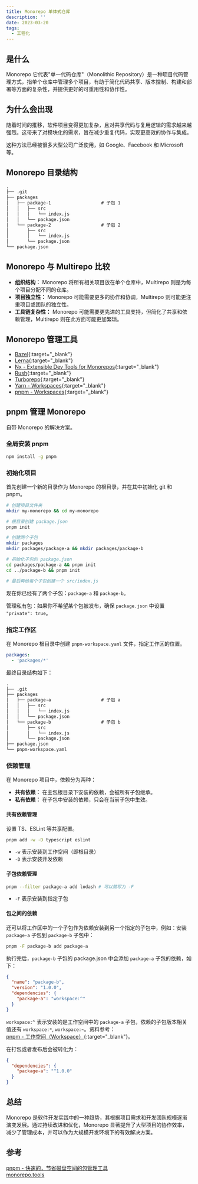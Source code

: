 ```yaml
---
title: Monorepo 单体式仓库
description: ''
date: 2023-03-20
tags:
  - 工程化
---
```


## 是什么

Monorepo 它代表"单一代码仓库"（Monolithic Repository）是一种项目代码管理方式，指单个仓库中管理多个项目，有助于简化代码共享、版本控制、构建和部署等方面的复杂性，并提供更好的可重用性和协作性。

## 为什么会出现

随着时间的推移，软件项目变得更加复杂，且对共享代码与复用逻辑的需求越来越强烈。这带来了对模块化的需求，旨在减少重复代码，实现更高效的协作与集成。

这种方法已经被很多大型公司广泛使用，如 Google、Facebook 和 Microsoft 等。

## Monorepo 目录结构

```md
.
├── .git
├── packages
│   ├── package-1                   # 子包 1
│   │   ├── src
│   │   │   └── index.js
│   │   └── package.json
│   └── package-2                   # 子包 2
│       ├── src
│       │   └── index.js
│       └── package.json
└── package.json
```

## Monorepo 与 Multirepo 比较

- **组织结构：** Monorepo 将所有相关项目放在单个仓库中，Multirepo 则是为每个项目分配不同的仓库。
- **项目独立性：** Monorepo 可能需要更多的协作和协调，Multirepo 则可能更注重项目或团队的独立性。
- **工具链复杂性：** Monorepo 可能需要更先进的工具支持，但简化了共享和依赖管理，Multirepo 则在此方面可能更加繁琐。

## Monorepo 管理工具

- [Bazel](https://bazel.build/){:target="_blank"}
- [Lerna](https://lerna.js.org/){:target="_blank"}
- [Nx - Extensible Dev Tools for Monorepos](https://nx.dev/){:target="_blank"}
- [Rush](https://rushjs.io/){:target="_blank"}
- [Turborepo](https://turbo.build/){:target="_blank"}
- [Yarn - Workspaces](https://classic.yarnpkg.com/en/docs/workspaces/){:target="_blank"}
- [pnpm - Workspaces](https://pnpm.io/workspaces){:target="_blank"}

## pnpm 管理 Monorepo

自带 Monorepo 的解决方案。

### 全局安装 pnpm

```sh
npm install -g pnpm
```

### 初始化项目

首先创建一个新的目录作为 Monorepo 的根目录，并在其中初始化 git 和 pnpm。

```sh
# 创建项目文件夹
mkdir my-monorepo && cd my-monorepo

# 根目录创建 package.json
pnpm init

# 创建两个子包
mkdir packages
mkdir packages/package-a && mkdir packages/package-b

# 初始化子包的 package.json
cd packages/package-a && pnpm init
cd ../package-b && pnpm init

# 最后再给每个子包创建一个 src/index.js
```
现在你已经有了两个子包：`package-a` 和 `package-b`。

管理私有包：如果你不希望某个包被发布，确保 `package.json` 中设置 `"private": true`。

### 指定工作区

在 Monorepo 根目录中创建 `pnpm-workspace.yaml` 文件，指定工作区的位置。

```yaml
packages:
  - 'packages/*'
```

最终目录结构如下：

```md
.
├── .git
├── packages
│   ├── package-a                   # 子包 a
│   │   ├── src
│   │   │   └── index.js
│   │   └── package.json
│   └── package-b                   # 子包 b
│       ├── src
│       │   └── index.js
│       └── package.json
├── package.json
└── pnpm-workspace.yaml
```

### 依赖管理

在 Monorepo 项目中，依赖分为两种：

- **共有依赖：** 在主包根目录下安装的依赖，会被所有子包继承。
- **私有依赖：** 在子包中安装的依赖，只会在当前子包中生效。

#### 共有依赖管理

设置 TS、ESLint 等共享配置。

```sh
pnpm add -w -D typescript eslint
```
- `-w` 表示安装到工作空间（即根目录）
- `-D` 表示安装开发依赖

#### 子包依赖管理

```sh
pnpm --filter package-a add lodash # 可以简写为 -F 
```
- `-F` 表示安装到指定子包

#### 包之间的依赖

还可以将工作区中的一个子包作为依赖安装到另一个指定的子包中，例如：安装 `package-a` 子包到 `package-b` 子包中：

```sh
pnpm -F package-b add package-a
```

执行完后，`package-b` 子包的 package.json 中会添加 `package-a` 子包的依赖，如下：

```json
{
  "name": "package-b",
  "version": "1.0.0",
  "dependencies": {
    "package-a": "workspace:^"
  }
}
```

`workspace:^` 表示安装的是工作空间中的 `package-a` 子包，依赖的子包版本相关值还有 `workspace:*`, `workspace:~`。资料参考： [pnpm - 工作空间（Workspace）](https://pnpm.io/zh/workspaces){:target="_blank"}。


在打包或者发布后会被转化为：

```json
{
  "dependencies": {
    "package-a": "^1.0.0"
  }
}
```

## 总结

Monorepo 是软件开发实践中的一种趋势，其根据项目需求和开发团队规模逐渐演变发展。通过持续改进和优化，Monorepo 显著提升了大型项目的协作效率，减少了管理成本，并可以作为大规模开发环境下的有效解决方案。

## 参考

[pnpm - 快速的，节省磁盘空间的包管理工具](https://pnpm.io/zh/)\
[monorepo.tools](https://monorepo.tools/#what-is-a-monorepo)